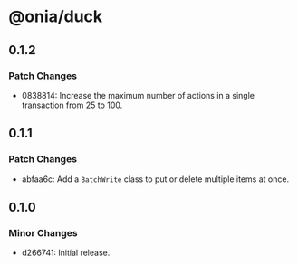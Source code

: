 # @onia/duck

## 0.1.2

### Patch Changes

- 0838814: Increase the maximum number of actions in a single transaction from 25 to 100.

## 0.1.1

### Patch Changes

- abfaa6c: Add a `BatchWrite` class to put or delete multiple items at once.

## 0.1.0

### Minor Changes

- d266741: Initial release.

